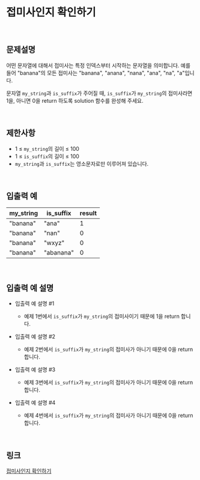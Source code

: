 # 접미사인지 확인하기

<br>

## 문제설명
어떤 문자열에 대해서 접미사는 특정 인덱스부터 시작하는 문자열을 의미합니다. 예를 들어 "banana"의 모든 접미사는 "banana", "anana", "nana", "ana", "na", "a"입니다.

문자열 `my_string`과 `is_suffix`가 주어질 때, `is_suffix`가 `my_string`의 접미사라면 1을, 아니면 0을 return 하도록 solution 함수를 완성해 주세요.

<br>

## 제한사항
- 1 ≤ `my_string`의 길이 ≤ 100
- 1 ≤ `is_suffix`의 길이 ≤ 100
- `my_string`과 `is_suffix`는 영소문자로만 이루어져 있습니다.

<br>

## 입출력 예
| my_string | is_suffix | result |
|---|---|---|
| "banana" | "ana" | 1 |
| "banana" | "nan" | 0 |
| "banana" | "wxyz" | 0 |
| "banana" | "abanana" | 0 |

<br>

## 입출력 예 설명
- 입출력 예 설명 #1
    - 예제 1번에서 `is_suffix`가 `my_string`의 접미사이기 때문에 1을 return 합니다.

- 입출력 예 설명 #2
    - 예제 2번에서 `is_suffix`가 `my_string`의 접미사가 아니기 때문에 0을 return 합니다.

- 입출력 예 설명 #3
    - 예제 3번에서 `is_suffix`가 `my_string`의 접미사가 아니기 때문에 0을 return 합니다.

- 입출력 예 설명 #4
    - 예제 4번에서 `is_suffix`가 `my_string`의 접미사가 아니기 때문에 0을 return 합니다.

<br>

## 링크
[접미사인지 확인하기](https://school.programmers.co.kr/learn/courses/30/lessons/181908)
